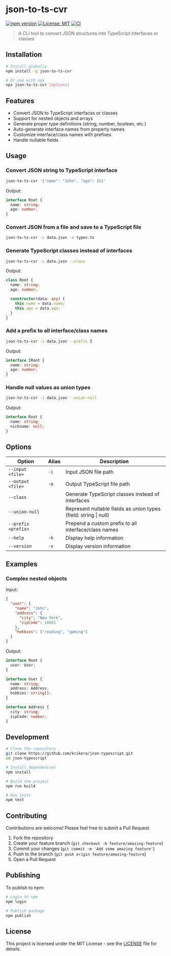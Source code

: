 # json-to-ts-cvr

[![npm version](https://img.shields.io/npm/v/json-to-ts-cvr.svg)](https://www.npmjs.com/package/json-to-ts-cvr)
[![License: MIT](https://img.shields.io/badge/License-MIT-yellow.svg)](https://opensource.org/licenses/MIT)
[![CI](https://github.com/krikera/json-typescript/actions/workflows/ci.yml/badge.svg)](https://github.com/krikera/json-typescript/actions/workflows/ci.yml)

> A CLI tool to convert JSON structures into TypeScript interfaces or classes

## Installation

```bash
# Install globally
npm install -g json-to-ts-cvr

# Or use with npx
npx json-to-ts-cvr [options]
```

## Features

- Convert JSON to TypeScript interfaces or classes
- Support for nested objects and arrays
- Generate proper type definitions (string, number, boolean, etc.)
- Auto-generate interface names from property names
- Customize interface/class names with prefixes
- Handle nullable fields

## Usage

### Convert JSON string to TypeScript interface

```bash
json-to-ts-cvr '{"name": "John", "age": 25}'
```

Output:
```typescript
interface Root {
  name: string;
  age: number;
}
```

### Convert JSON from a file and save to a TypeScript file

```bash
json-to-ts-cvr -i data.json -o types.ts
```

### Generate TypeScript classes instead of interfaces

```bash
json-to-ts-cvr -i data.json --class
```

Output:
```typescript
class Root {
  name: string;
  age: number;

  constructor(data: any) {
    this.name = data.name;
    this.age = data.age;
  }
}
```

### Add a prefix to all interface/class names

```bash
json-to-ts-cvr -i data.json --prefix I
```

Output:
```typescript
interface IRoot {
  name: string;
  age: number;
}
```

### Handle null values as union types

```bash
json-to-ts-cvr -i data.json --union-null
```

Output:
```typescript
interface Root {
  name: string;
  nickname: null;
}
```

## Options

| Option | Alias | Description |
|--------|-------|-------------|
| `--input <file>` | `-i` | Input JSON file path |
| `--output <file>` | `-o` | Output TypeScript file path |
| `--class` | | Generate TypeScript classes instead of interfaces |
| `--union-null` | | Represent nullable fields as union types (field: string \| null) |
| `--prefix <prefix>` | | Prepend a custom prefix to all interface/class names |
| `--help` | `-h` | Display help information |
| `--version` | `-v` | Display version information |

## Examples

### Complex nested objects

Input:
```json
{
  "user": {
    "name": "John",
    "address": {
      "city": "New York",
      "zipCode": 10001
    },
    "hobbies": ["reading", "gaming"]
  }
}
```

Output:
```typescript
interface Root {
  user: User;
}

interface User {
  name: string;
  address: Address;
  hobbies: string[];
}

interface Address {
  city: string;
  zipCode: number;
}
```

## Development

```bash
# Clone the repository
git clone https://github.com/krikera/json-typescript.git
cd json-typescript

# Install dependencies
npm install

# Build the project
npm run build

# Run tests
npm test
```

## Contributing

Contributions are welcome! Please feel free to submit a Pull Request.

1. Fork the repository
2. Create your feature branch (`git checkout -b feature/amazing-feature`)
3. Commit your changes (`git commit -m 'Add some amazing feature'`)
4. Push to the branch (`git push origin feature/amazing-feature`)
5. Open a Pull Request

## Publishing

To publish to npm:

```bash
# Login to npm
npm login

# Publish package
npm publish
```

## License

This project is licensed under the MIT License - see the [LICENSE](LICENSE) file for details. 
